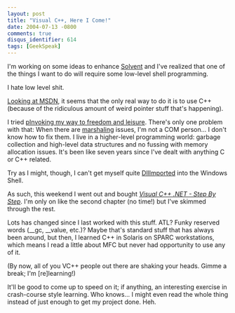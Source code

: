 ```yaml
---
layout: post
title: "Visual C++, Here I Come!"
date: 2004-07-13 -0800
comments: true
disqus_identifier: 614
tags: [GeekSpeak]
---
```

I'm working on some ideas to enhance
[Solvent](/archive/2004/06/25/solvent-power-toys-for-visual-studio-.net.aspx)
and I've realized that one of the things I want to do will require some
low-level shell programming.

 I hate low level shit.

 [Looking at
MSDN](http://msdn.microsoft.com/library/default.asp?url=/library/en-us/shellcc/platform/shell/programmersguide/shell_intro.asp),
it seems that the only real way to do it is to use C++ (because of the
ridiculous amount of weird pointer stuff that's happening).

 I tried [pInvoking my way to freedom and
leisure](http://www.pinvoke.net/). There's only one problem with that:
When there are
[marshaling](http://msdn.microsoft.com/library/default.asp?url=/library/en-us/cpguide/html/cpcontlbexpmemberconversion.asp)
issues, I'm not a COM person... I don't know how to fix them. I live in
a higher-level programming world: garbage collection and high-level data
structures and no fussing with memory allocation issues. It's been like
seven years since I've dealt with anything C or C++ related.

 Try as I might, though, I can't get myself quite
[DllImported](http://msdn.microsoft.com/library/default.asp?url=/library/en-us/cpref/html/frlrfSystemRuntimeInteropServicesDllImportAttributeClassTopic.asp)
into the Windows Shell.

 As such, this weekend I went out and bought [*Visual C++ .NET - Step By
Step*](http://www.amazon.com/exec/obidos/ASIN/0735619077/mhsvortex). I'm
only on like the second chapter (no time!) but I've skimmed through the
rest.

 Lots has changed since I last worked with this stuff. ATL? Funky
reserved words (\_\_gc, \_\_value, etc.)? Maybe that's standard stuff
that has always been around, but then, I learned C++ in Solaris on SPARC
workstations, which means I read a little about MFC but never had
opportunity to use any of it.

 (By now, all of you VC++ people out there are shaking your heads. Gimme
a break; I'm [re]learning!)

 It'll be good to come up to speed on it; if anything, an interesting
exercise in crash-course style learning. Who knows... I might even read
the whole thing instead of just enough to get my project done. Heh.
